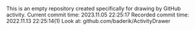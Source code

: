 This is an empty repository created specifically for drawing by GitHub activity.
Current commit time: 2023.11.05 22:25:17
Recorded commit time: 2022.11.13 22:25:14(1)
Look at: github.com/baderik/ActivityDrawer
